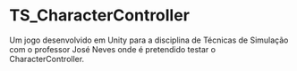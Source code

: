 # TS_CharacterController
Um jogo desenvolvido em Unity para a disciplina de Técnicas de Simulação com o professor José Neves onde é pretendido testar o CharacterController.
